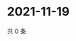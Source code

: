 # 2021-11-19

共 0 条

<!-- BEGIN WEIBO -->
<!-- 最后更新时间 Fri Nov 19 2021 13:13:07 GMT+0800 (China Standard Time) -->

<!-- END WEIBO -->
